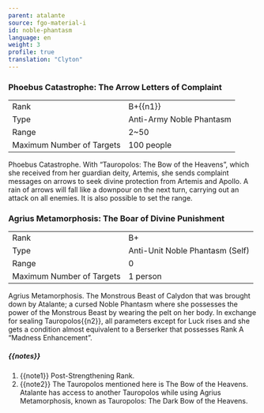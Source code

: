 ```yaml
---
parent: atalante
source: fgo-material-i
id: noble-phantasm
language: en
weight: 3
profile: true
translation: "Clyton"
---
```


### Phoebus Catastrophe: The Arrow Letters of Complaint

<table>
  <tr><td>Rank</td><td>B+{{n1}}</td></tr>
  <tr><td>Type</td><td>Anti-Army Noble Phantasm</td></tr>
  <tr><td>Range</td><td>2~50</td></tr>
  <tr><td>Maximum Number of Targets</td><td>100 people</td></tr>
</table>

Phoebus Catastrophe.
With “Tauropolos: The Bow of the Heavens”, which she received from her guardian deity, Artemis, she sends complaint messages on arrows to seek divine protection from Artemis and Apollo. A rain of arrows will fall like a downpour on the next turn, carrying out an attack on all enemies. It is also possible to set the range.

### Agrius Metamorphosis: The Boar of Divine Punishment

<table>
  <tr><td>Rank</td><td>B+</td></tr>
  <tr><td>Type</td><td>Anti-Unit Noble Phantasm (Self)</td></tr>
  <tr><td>Range</td><td>0</td></tr>
  <tr><td>Maximum Number of Targets</td><td>1 person</td></tr>
</table>

Agrius Metamorphosis.
The Monstrous Beast of Calydon that was brought down by Atalante; a cursed Noble Phantasm where she possesses the power of the Monstrous Beast by wearing the pelt on her body. In exchange for sealing Tauropolos{{n2}}, all parameters except for Luck rises and she gets a condition almost equivalent to a Berserker that possesses Rank A “Madness Enhancement”.

##### {{notes}}

1. {{note1}} Post-Strengthening Rank.
2. {{note2}} The Tauropolos mentioned here is The Bow of the Heavens. Atalante has access to another Tauropolos while using Agrius Metamorphosis, known as Tauropolos: The Dark Bow of the Heavens.
